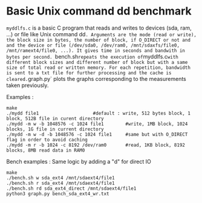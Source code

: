 # Basic Unix command dd benchmark

`myddlfs.c` is a basic C program that reads and writes to devices (sda, ram, ...) or file like Unix command dd`. Arguments are the mode (read or write), the block size in bytes, the number of block, if O_DIRECT or not and and the device or file (/dev/sda0, /dev/ram0, /mnt/sdaxfs/file0, /mnt/ramext4/file0, ...). It gives time in seconds and bandwith in bytes per second.
`bench.sh` repeats the execution of `myddlfs.c` with different block sizes and different number of block but with a same size of total read or written memory. For each repetition, bandwidth is sent to a txt file for further processing and the cache is cleared.
`graph.py` plots the graphs corresponding to the measurements taken previously.

Examples : 
```
make
./mydd file1 					#default : write, 512 bytes block, 1 block, 512B file in curent directory
./mydd -m w -b 1048576 -c 1024 file1		#write, 1MB block, 1024 blocks, 1G file in current directory
./mydd -m w -d -b 1048576 -c 1024 file1		#same but with O_DIRECT flag in order to avoid caching
./mydd -m r -b 1024 -c 8192 /dev/ram0		#read, 1KB block, 8192 blocks, 8MB read data in RAM0
```

Bench examples : Same logic by adding a "d" for direct IO
```
make
./bench.sh w sda_ext4 /mnt/sdaext4/file1
./bench.sh r sda_ext4 /mnt/sdaext4/file1
./bench.sh rd sda_ext4_direct /mnt/sdaext4/file1
python3 graph.py bench_sda_ext4_wr.txt
```
